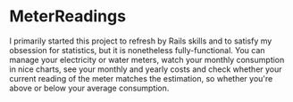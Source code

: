 MeterReadings
==============

I primarily started this project to refresh by Rails skills and to satisfy my obsession for statistics, but it is nonetheless fully-functional. You can manage your electricity or water meters, watch your monthly consumption in nice charts, see your monthly and yearly costs and check whether your current reading of the meter matches the estimation, so whether you're above or below your average consumption.